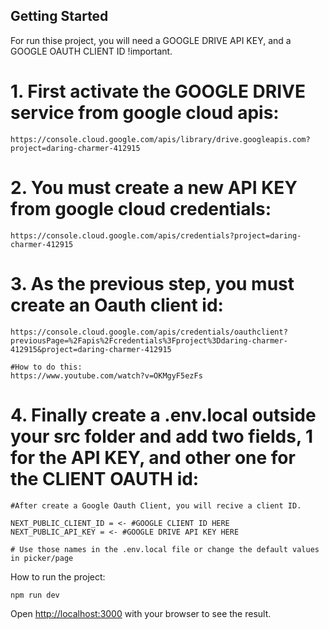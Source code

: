 
## Getting Started

For run thise project, you will need a GOOGLE DRIVE API KEY, and a GOOGLE OAUTH CLIENT ID !important.

# 1. First activate the GOOGLE DRIVE service from google cloud apis:
    https://console.cloud.google.com/apis/library/drive.googleapis.com?project=daring-charmer-412915

# 2. You must create a new API KEY from google cloud credentials:  
    https://console.cloud.google.com/apis/credentials?project=daring-charmer-412915

# 3. As the previous step, you must create an Oauth client id: 
    https://console.cloud.google.com/apis/credentials/oauthclient?previousPage=%2Fapis%2Fcredentials%3Fproject%3Ddaring-charmer-412915&project=daring-charmer-412915

    #How to do this: 
    https://www.youtube.com/watch?v=OKMgyF5ezFs

# 4. Finally create a .env.local outside your src folder and add two fields, 1 for the API KEY, and other one for the CLIENT OAUTH id:  

    #After create a Google Oauth Client, you will recive a client ID.

    NEXT_PUBLIC_CLIENT_ID = <- #GOOGLE CLIENT ID HERE
    NEXT_PUBLIC_API_KEY = <- #GOOGLE DRIVE API KEY HERE

    # Use those names in the .env.local file or change the default values in picker/page 


How to run the project:

```bash
npm run dev

```

Open [http://localhost:3000](http://localhost:3000) with your browser to see the result.


